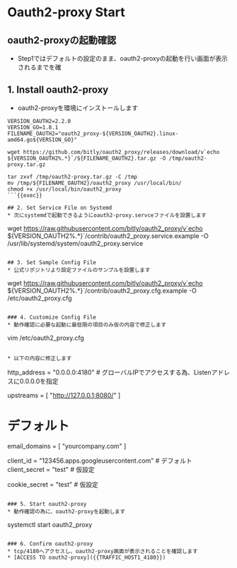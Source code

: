 # Oauth2-proxy Start

## oauth2-proxyの起動確認
* Step1ではデフォルトの設定のまま、oauth2-proxyの起動を行い画面が表示されるまでを確

## 1. Install oauth2-proxy
* oauth2-proxyを環境にインストールします
```
VERSION_OAUTH2=2.2.0
VERSION_GO=1.8.1
FILENAME_OAUTH2="oauth2_proxy-${VERSION_OAUTH2}.linux-amd64.go${VERSION_GO}"

wget https://github.com/bitly/oauth2_proxy/releases/download/v`echo ${VERSION_OAUTH2%.*}`/${FILENAME_OAUTH2}.tar.gz -O /tmp/oauth2-proxy.tar.gz

tar zxvf /tmp/oauth2-proxy.tar.gz -C /tmp
mv /tmp/${FILENAME_OAUTH2}/oauth2_proxy /usr/local/bin/
chmod +x /usr/local/bin/oauth2_proxy
```{{exec}}

## 2. Set Service File on Systemd
* 次にsystemdで起動できるようにoauth2-proxy.servceファイルを設置します
```
wget https://raw.githubusercontent.com/bitly/oauth2_proxy/v`echo ${VERSION_OAUTH2%.*}`/contrib/oauth2_proxy.service.example -O /usr/lib/systemd/system/oauth2_proxy.service
```{{exec}}

## 3. Set Sample Config File
* 公式リポジトリより設定ファイルのサンプルを設置します
```
wget https://raw.githubusercontent.com/bitly/oauth2_proxy/v`echo ${VERSION_OAUTH2%.*}`/contrib/oauth2_proxy.cfg.example -O /etc/oauth2_proxy.cfg
```{{exec}}

### 4. Customize Config File
* 動作確認に必要な起動に最低限の項目のみ仮の内容で修正します
```
vim /etc/oauth2_proxy.cfg
```{{exec}}

* 以下の内容に修正します
```
http_address = "0.0.0.0:4180" # グローバルIPでアクセスする為、Listenアドレスに0.0.0.0を指定

upstreams = [
    "http://127.0.0.1:8080/"
]

# デフォルト
email_domains = [
    "yourcompany.com"
]

client_id = "123456.apps.googleusercontent.com" # デフォルト
client_secret = "test" # 仮設定

cookie_secret = "test" # 仮設定
```{{copy}}

### 5. Start oauth2-proxy
* 動作確認の為に、oauth2-proxyを起動します
```
systemctl start oauth2_proxy
```{{exec}}

### 6. Confirm oauth2-proxy
* tcp/4180へアクセスし、oauth2-proxy画面が表示されることを確認します
* [ACCESS TO oauth2-proxy]({{TRAFFIC_HOST1_4180}})
